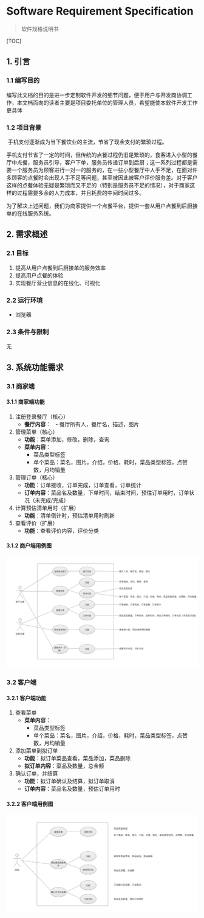 # Software Requirement Specification

>  软件规格说明书

[TOC]

## 1. 引言

### 1.1 编写目的 

​	编写此文档的目的是进一步定制软件开发的细节问题，便于用户与开发商协调工作，本文档面向的读者主要是项目委托单位的管理人员，希望能使本软件开发工作更具体 

### 1.2 项目背景 

​	手机支付逐渐成为当下餐饮业的主流，节省了现金支付的繁琐过程。

​	手机支付节省了一定的时间，但传统的点餐过程仍旧是繁琐的，食客进入小型的餐厅中点餐，服务员引导，客户下单，服务员传递订单到后厨；这一系列过程都是需要一个服务员为顾客进行一对一的服务的，在一些小型餐厅中人手不足，在面对许多顾客的点餐时会出现人手不足等问题，甚至被因此被客户评价服务差。对于客户这样的点餐体验无疑是繁琐而又不足的（特别是服务员不足的情况），对于商家这样的过程需要多余的人力成本，并且耗费的中间时间过多。

​	为了解决上述问题，我们为商家提供一个点餐平台，提供一套从用户点餐到后厨接单的在线服务系统。

## 2. 需求概述

### 2.1 目标

1. 提高从用户点餐到后厨接单的服务效率
2. 提高用户点餐的体验
3. 实现餐厅营业信息的在线化、可视化

### 2.2 运行环境

- 浏览器

### 2.3 条件与限制

无



## 3. 系统功能需求

### 3.1 商家端

#### 3.1.1 商家端功能

1. 注册登录餐厅（核心）
    - **餐厅内容**：
      - 餐厅所有人，餐厅名，描述，图片
2. 管理菜单（核心）
    - **功能**：菜单添加，修改，删除，查询
    - **菜单内容**：
      - 菜品类型标签
      - 单个菜品：菜名，图片，介绍，价格，耗时，菜品类型标签，点赞数，月均销量
3. 管理订单（核心）
      - **功能**：订单接收，订单完成，订单查看，订单统计
      - **订单内容**：菜品名及数量，下单时间，结束时间，预估订单用时，订单状况（未完成/完成）
4. 计算预估清单用时（扩展）
      - **功能**：清单倒计时，预估清单用时刷新
5. 查看评价（扩展）
    - **功能**：查看评价内容，评价分类

#### 3.1.2 商户端用例图

![image](../../assets/images/商家端使用场景.png)

### 3.2 客户端

#### 3.2.1 客户端功能

1. 查看菜单
    - **菜单内容**：
      - 菜品类型标签
      - 单个菜品：菜名，图片，介绍，价格，耗时，菜品类型标签，点赞数，月均销量
2. 添加菜单到拟订单
    - **功能**：拟订单菜品查看，菜品添加，菜品删除
    - **拟订单内容**：菜品及数量，总金额
3. 确认订单，并结算
    - **功能**：拟订单确认及结算，拟订单取消
    - **订单内容**：菜品名及数量，预估订单用时

#### 3.2.2 客户端用例图

![image](../../assets/images/客户端使用场景.png)

